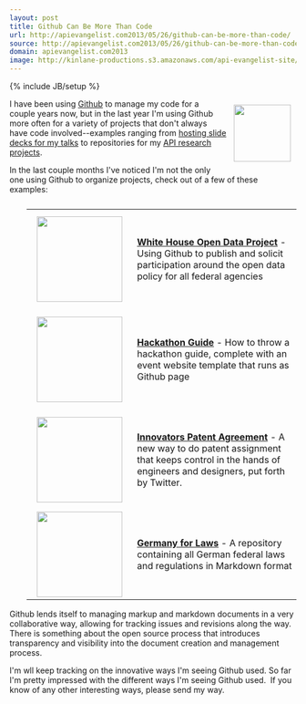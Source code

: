 ```yaml
---
layout: post
title: Github Can Be More Than Code
url: http://apievangelist.com2013/05/26/github-can-be-more-than-code/
source: http://apievangelist.com2013/05/26/github-can-be-more-than-code/
domain: apievangelist.com2013
image: http://kinlane-productions.s3.amazonaws.com/api-evangelist-site/blog/github-logo-basic.png
---
```

{% include JB/setup %}
<p><a href="http://github.com"><img style="padding: 10px;" src="http://kinlane-productions.s3.amazonaws.com/api-evangelist-site/blog/github-logo-basic.png" alt="" width="100" align="right" /></a></p>
<p>I have been using <a href="http://github.com">Github</a> to manage my code for a couple years now, but in the last year I'm using Github more often for a variety of projects that don't always have code involved--examples ranging from <a href="http://kinlane.github.io/talks/">hosting slide decks for my talks</a> to repositories for my <a href="/trends/">API research projects</a>.</p>
<p>In the last couple months I've noticed I'm not the only one using Github to organize projects, check out of a few of these examples:</p>
<table style="padding-left: 30px; padding-top: 10px;" cellspacing="3" cellpadding="3" width="90%">
<tbody>
<tr>
<td width="160" align="center"><a href="http://project-open-data.github.io/" target="_blank"> <img style="padding: 10px;" src="https://s3.amazonaws.com/kinlane-productions/github/white-house-open-government-initiative.png" alt="" width="150" /> </a></td>
<td><strong><a href="http://project-open-data.github.io/" target="_blank"> White House Open Data Project</a></strong> - Using Github to publish and solicit participation around the open data policy for all federal agencies</td>
</tr>
<tr>
<td width="160" align="center"><a href="http://kinlane.github.io/hack-weekends-guide/" target="_blank"> <img style="padding: 10px;" src="https://s3.amazonaws.com/kinlane-productions/github/hackathon-guide-screenshot.png" alt="" width="150" /> </a></td>
<td><strong><a href="http://kinlane.github.io/hack-weekends-guide/" target="_blank">Hackathon Guide</a></strong> - How to throw a hackathon guide, complete with an event website template that runs as Github page</td>
</tr>
<tr>
<td width="160" align="center"><a href="https://github.com/twitter/innovators-patent-agreement" target="_blank"> <img style="padding: 10px;" src="https://s3.amazonaws.com/kinlane-productions/github/innovators-patent-agreement.png" alt="" width="150" /> </a></td>
<td><strong><a href="https://github.com/twitter/innovators-patent-agreement" target="_blank">Innovators Patent Agreement</a></strong> - A new way to do patent assignment that keeps control in the hands of engineers and designers, put forth by Twitter.</td>
</tr>
<tr>
<td width="160" align="center"><a href="https://github.com/bundestag/gesetze" target="_blank"> <img src="https://s3.amazonaws.com/kinlane-productions/github/german-federal-law-on-github.png" alt="" width="150" /> </a></td>
<td><strong><a href="https://github.com/bundestag/gesetze" target="_blank">Germany for Laws</a></strong> - A repository containing all German federal laws and regulations in Markdown format</td>
</tr>
</tbody>
</table>
<p>Github lends itself to managing markup and markdown documents in a very collaborative way, allowing for tracking issues and revisions along the way.  There is something about the open source process that introduces transparency and visibility into the document creation and management process.</p>
<p>I'm wll keep tracking on the innovative ways I'm seeing Github used.  So far I'm pretty impressed with the different ways I'm seeing Github used. &nbsp;If you know of any other interesting ways, please send my way.</p>
